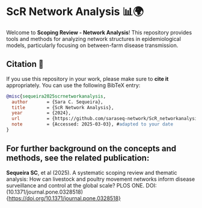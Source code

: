 # ScR Network Analysis 📊🌍

Welcome to **Scoping Review - Network Analysis**! This repository provides tools and methods for analyzing network structures in epidemiological models, particularly focusing on between-farm disease transmission.


## Citation 📝

If you use this repository in your work, please make sure to **cite it** appropriately. You can use the following BibTeX entry:

```bibtex
@misc{sequeira2025scrnetworkanalysis,
  author       = {Sara C. Sequeira},
  title        = {ScR Network Analysis},
  year         = {2024},
  url          = {https://github.com/saraseq-network/ScR_networkanalysis},
  note         = {Accessed: 2025-03-03}, #adapted to your date
}
```

## For further background on the concepts and methods, see the related publication: ##

**Sequeira SC**, et al (2025).
A systematic scoping review and thematic analysis: How can livestock and poultry movement networks inform disease surveillance and control at the global scale?
PLOS ONE. DOI:(10.1371/journal.pone.0328518){https://doi.org/10.1371/journal.pone.0328518}
